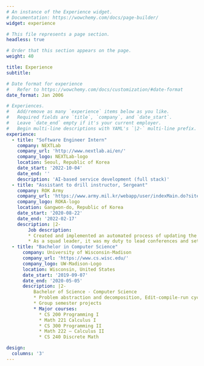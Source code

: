 ```yaml
---
# An instance of the Experience widget.
# Documentation: https://wowchemy.com/docs/page-builder/
widget: experience

# This file represents a page section.
headless: true

# Order that this section appears on the page.
weight: 40

title: Experience
subtitle:

# Date format for experience
#   Refer to https://wowchemy.com/docs/customization/#date-format
date_format: Jan 2006

# Experiences.
#   Add/remove as many `experience` items below as you like.
#   Required fields are `title`, `company`, and `date_start`.
#   Leave `date_end` empty if it's your current employer.
#   Begin multi-line descriptions with YAML's `|2-` multi-line prefix.
experience:
  - title: "Software Engineer Intern"
    company: NEXTLab
    company_url: 'http://www.nextlab.ai/en/'
    company_logo: NEXTLab-logo
    location: Seoul, Republic of Korea
    date_start: '2022-10-04'
    date_end: ''
    description: 'AI-based service development (full stack)'
  - title: "Assistant to drill instructor, Sergeant"
    company: ROK Army
    company_url: 'https://www.army.mil.kr/webapp/user/indexMain.do?siteId=english'
    company_logo: ROKA-logo
    location: Gangwon-do, Republic of Korea
    date_start: '2020-08-22'
    date_end: '2022-02-17'
    description: |2-
        Job description:
        * Created and implemented an automated process of updating the gun bulletin board
        * As a squad leader, it was my duty to lead conferences and settle problems and complaints of my squad in my unit
  - title: "Bachelor in Computer Science"
      company: University of Wisconsin-Madison
      company_url: 'https://www.cs.wisc.edu/'
      company_logo: UW-Madison-Logo
      location: Wisconsin, United States
      date_start: '2019-09-07'
      date_end: '2020-05-05'
      description: |2-
          Bachelor of Science - Computer Science
          * Problem abstraction and decomposition, Edit-compile-run cycle, Testing and debugging techniques, IO processing techniques, Object-Oriented Programming, Parametric polymorphism, Complexity analysis
          * Group semester projects
          * Major courses:
            * CS 200 Programming I
            * Math 221 Calculus I
            * CS 300 Programming II
            * Math 222 – Calculus II
            * CS 240 Discrete Math

design:
  columns: '3'
---
```

